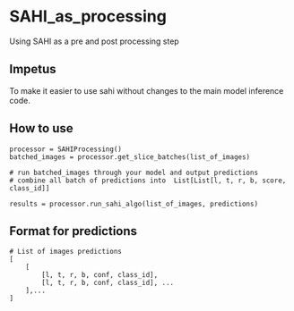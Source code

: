 # SAHI_as_processing
Using SAHI as a pre and post processing step

## Impetus
To make it easier to use sahi without changes to the main model inference code.

## How to use

```
processor = SAHIProcessing()
batched_images = processor.get_slice_batches(list_of_images)

# run batched_images through your model and output predictions
# combine all batch of predictions into  List[List[l, t, r, b, score, class_id]]

results = processor.run_sahi_algo(list_of_images, predictions)
```

## Format for predictions
```
# List of images predictions
[
    [ 
        [l, t, r, b, conf, class_id],
        [l, t, r, b, conf, class_id], ...
    ],...
]
```
